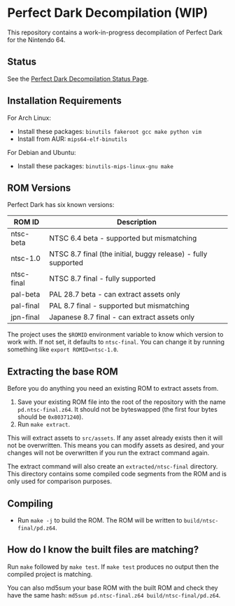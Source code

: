 # Perfect Dark Decompilation (WIP)

This repository contains a work-in-progress decompilation of Perfect Dark for the Nintendo 64.

## Status

See the [Perfect Dark Decompilation Status Page](https://ryandwyer.gitlab.io/pdstatus/).

## Installation Requirements

For Arch Linux:

* Install these packages: `binutils fakeroot gcc make python vim`
* Install from AUR: `mips64-elf-binutils`

For Debian and Ubuntu:

* Install these packages: `binutils-mips-linux-gnu make`

## ROM Versions

Perfect Dark has six known versions:

| ROM ID     | Description                                                   |
|------------|---------------------------------------------------------------|
| ntsc-beta  | NTSC 6.4 beta - supported but mismatching                     |
| ntsc-1.0   | NTSC 8.7 final (the initial, buggy release) - fully supported |
| ntsc-final | NTSC 8.7 final - fully supported                              |
| pal-beta   | PAL 28.7 beta - can extract assets only                       |
| pal-final  | PAL 8.7 final - supported but mismatching                     |
| jpn-final  | Japanese 8.7 final - can extract assets only                  |

The project uses the `$ROMID` environment variable to know which version to work with. If not set, it defaults to `ntsc-final`. You can change it by running something like `export ROMID=ntsc-1.0`.

## Extracting the base ROM

Before you do anything you need an existing ROM to extract assets from.

1. Save your existing ROM file into the root of the repository with the name `pd.ntsc-final.z64`. It should not be byteswapped (the first four bytes should be `0x80371240`).
2. Run `make extract`.

This will extract assets to `src/assets`. If any asset already exists then it will not be overwritten. This means you can modify assets as desired, and your changes will not be overwritten if you run the extract command again.

The extract command will also create an `extracted/ntsc-final` directory. This directory contains some compiled code segments from the ROM and is only used for comparison purposes.

## Compiling

* Run `make -j` to build the ROM. The ROM will be written to `build/ntsc-final/pd.z64`.

## How do I know the built files are matching?

Run `make` followed by `make test`. If `make test` produces no output then the compiled project is matching.

You can also md5sum your base ROM with the built ROM and check they have the same hash: `md5sum pd.ntsc-final.z64 build/ntsc-final/pd.z64`.
